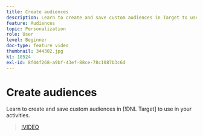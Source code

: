 ```yaml
---
title: Create audiences
description: Learn to create and save custom audiences in Target to use in your activities.
feature: Audiences
topic: Personalization
role: User
level: Beginner
doc-type: feature video
thumbnail: 344302.jpg
kt: 10524
exl-id: 8f44f268-a9bf-43ef-88ce-78c1087b3c6d
---
```

# Create audiences

Learn to create and save custom audiences in [!DNL Target] to use in your activities.

>[!VIDEO](https://video.tv.adobe.com/v/344302/?quality=12&learn=on)
